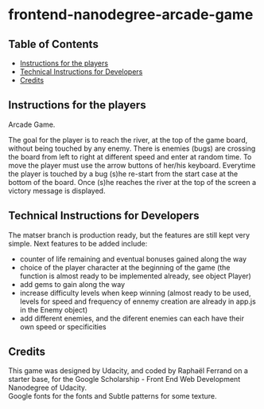 frontend-nanodegree-arcade-game
===============================

## Table of Contents

* [Instructions for the players](#instructions-for-the-players)
* [Technical Instructions for Developers](#technical-instructions-for-developers)
* [Credits](#credits)

## Instructions for the players

Arcade Game.

The goal for the player is to reach the river, at the top of the game board, without being touched by any enemy.
There is enemies (bugs) are crossing the board from left to right at different speed and enter at random time.
To move the player must use the arrow buttons of her/his keyboard.
Everytime the player is touched by a bug (s)he re-start from the start case at the bottom of the board.
Once (s)he reaches the river at the top of the screen a victory message is displayed.

## Technical Instructions for Developers

The matser branch is production ready, but the features are still kept very simple.
Next features to be added include:
+ counter of life remaining and eventual bonuses gained along the way
+ choice of the player character at the beginning of the game (the function is almost ready to be implemented already, see object  Player)
+ add gems to gain along the way
+ increase difficulty levels when keep winning (almost ready to be used, levels for speed and frequency of ennemy creation are already in app.js in the Enemy object)
+ add different enemies, and the diferent enemies can each have their own speed or specificities


## Credits

This game was designed by Udacity, and coded by Raphaël Ferrand on a starter base, for the Google Scholarship - Front End Web Development Nanodegree of Udacity.  
Google fonts for the fonts and Subtle patterns for some texture.
